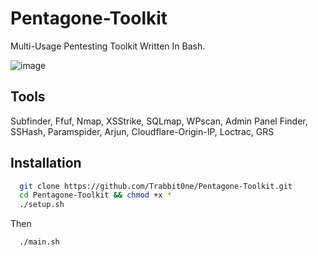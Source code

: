 # Pentagone-Toolkit

Multi-Usage Pentesting Toolkit Written In Bash.

![image](https://github.com/user-attachments/assets/3f4e4056-d3bd-4c11-838f-369c83b321f1)

## Tools

Subfinder,
Ffuf,
Nmap,
XSStrike,
SQLmap,
WPscan,
Admin Panel Finder,
SSHash,
Paramspider,
Arjun,
Cloudflare-Origin-IP,
Loctrac,
GRS

## Installation



```bash
  git clone https://github.com/Trabbit0ne/Pentagone-Toolkit.git
  cd Pentagone-Toolkit && chmod +x *
  ./setup.sh
```
Then
```
  ./main.sh
```
    
